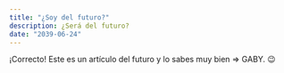 ```yaml
---
title: "¿Soy del futuro?"
description: ¿Será del futuro?
date: "2039-06-24"
---
```


¡Correcto! Este es un artículo del futuro y lo sabes muy bien => GABY. 😉
